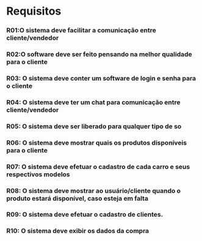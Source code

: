 # Requisitos

### R01:O sistema deve facilitar a comunicação entre cliente/vendedor
### R02:O software deve ser feito pensando na melhor qualidade para o cliente
### R03: O sistema deve conter um software de login e senha para o cliente
### R04: O sistema deve ter um chat para comunicação entre cliente/vendedor
### R05: O sistema deve ser liberado para qualquer tipo de so 
### R06: O sistema deve mostrar quais os produtos disponíveis para o cliente
### R07: O sistema deve efetuar o cadastro de cada carro e seus respectivos modelos
### R08: O sistema deve mostrar ao usuário/cliente quando o produto estará disponível, caso esteja em falta
### R09: O sistema deve efetuar o cadastro de clientes.
### R10: O sistema deve exibir os dados da compra 
